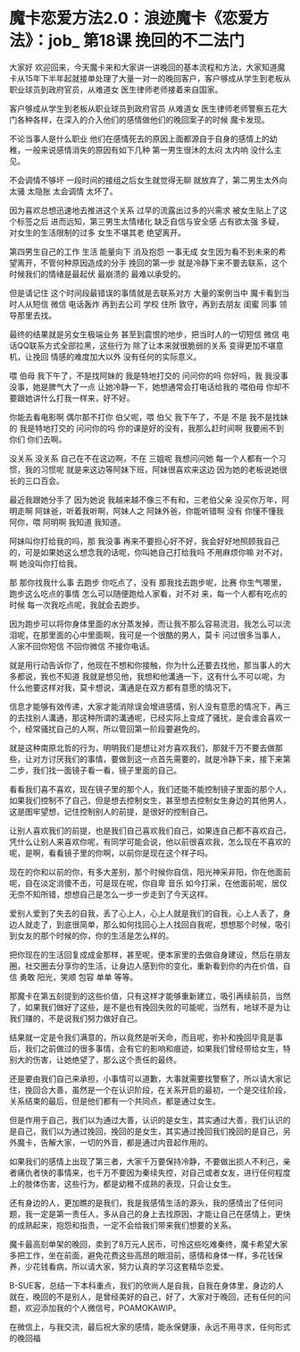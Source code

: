 # 魔卡恋爱方法2.0：浪迹魔卡《恋爱方法》：job_  第18课 挽回的不二法门

大家好 欢迎回来，今天魔卡来和大家讲一讲晚回的基本流程和方法，大家知道魔卡从15年下半年起就接单处理了大量一对一的晚回客户，客户够成从学生到老板从职业球员到政府官员，从难道女 医生律师老师接着来自国家。

客户够成从学生到老板从职业球员到政府官员 从难道女 医生律师老师警察五花大门各种各样，在深入的介入他们的感情做他们的晚回案子的时候 魔卡发现。

不论当事人是什么职业 他们在感情死去的原因上面都源自于自身的感情上的幼稚，一般来说感情消失的原因有如下几种 第一男生很沐的太闷 太内响 没什么主见。

不会调情不够坏 一段时间的接组之后女生就觉得无聊 就放弃了，第二男生太外向 太骚 太隐胀 太会调情 太坏了。

因为喜欢总想迅速地去推进这个关系 过早的流露出过多的兴需求 被女生贴上了这个标签之后 进而远知，第三男生太情绪化 缺乏自信与安全感 占有欲太强 多疑，对女生的生活限制的过多 女生不堪其老 绝望离开。

第四男生自己的工作 生活 能量向下 消及抱怨 一事无成 女生因为看不到未来的希望离开，不管何种原因造成的分手 挽回的第一步 就是冷静下来不要去联系，这个时候我们的情绪是最起伏 最崩溃的 最难以承受的。

但是请记住 这个时间段最错误的事情就是去联系对方 大量的案例当中 魔卡看到当时人从短信 微信 电话轰炸 再到去公司 学校 住所 敦守，再到去朋友 闺蜜 同事 领导那里去找。

最终的结果就是另女生极端业务 甚至到震恨的地步，把当时人的一切短信 微信 电话QQ联系方式全部拉黑，这些行为 除了让本来就很脆弱的关系 变得更加不堪意机，让挽回 情感的难度加大以外 没有任何的实际意义。

喂 伯母 我下午了，不是找阿妹的 我是特地打交的 问问你的吗 你好吗，我 我没事 没事，她是脾气大了一点 让她冷静一下，她想通常会打电话给我的 喂伯母 你却不要跟她讲什么打我一样来，好不好。

你能去看电影啊 偶尔那不打你 伯父呢，喂 伯父 我下午了，不是 不是 我不是找妹的 我是特地打交的 问问你的吗 你的课是好的没有，我那么赶时间啊 我要闹不到你们 你们去啊。

没关系 没关系 自己在不在这边啊，不在 三姐呢 我想问问她 每一个人都有一个习惯，我的习惯呢 就是来这边等阿妹下班，阿妹很喜欢来这边 因为她的老板说她很长的三口百会。

最近我跟她分手了 因为她说 我越来越不像三不有和，三老伯父亲 没买你万年，阿明走啊 阿妹爸，听着我听啊，阿妹人之 阿妹外爸，你能听错啊 没有 你懂不懂我 阿你，喂 阿明啊 我知道 我知道。

阿妹叫你打给我的吗，那 我没事 再来不要担心好不好，我会好好地照顾我自己的，可是如果她这么想念我的话呢，你叫她自己打给我吗 不用麻烦你嘛 对不对，啊 她没叫你打给我。

那 那你找我什么事 去跑步 你吃点了，没有 那我找去跑步呢，比赛 你生气哪里，跑步这么吃点的事情 怎么可以随便跑给人家看，对不对 来，每一个人都有吃点的时候 每一次我吃点呢，我就会去跑步。

因为跑步可以将你身体里面的水分蒸发掉，而让我不那么容易流泪，我怎么可以流泪呢，在那里面的心中里面啊，我可是一个很酷的男人，莫卡 问过很多当事人，人家不回你短信 不回你微信 不接你电话。

就是用行动告诉你了，他现在不想和你接触，你为什么还要去找他，那当事人的大多都说，我也不知道 我就是想见他，我想和他溝通一下，这有什么不可以呢，为什么他要这样对我，莫卡想说，溝通是在双方都有意愿的情况下。

信息才能够有效传递，大家才能消除误会增进感情，别人没有意愿的情况下，再三的去找别人溝通，那这种所谓的溝通呢，已经实际上变成了骚扰，是会谁会喜欢一个，经常骚扰自己的人啊，所以管回第一阶段要避免的。

就是这种南原北哲的行为，明明我们是想让对方喜欢我们，那就千万不要去做那些，让对方讨厌我们的事情，要做到这一点首先需要的，就是冷静下来，接下来第二步，我们找一面镜子看一看，镜子里面的自己。

看看我们喜不喜欢，现在镜子里的那个人，我们还能不能控制镜子里面的那个人，如果我们控制不了自己，但是想去控制女生，甚至想去控制女生身边的其他男人，这是图牢望想，记住控制别人的前提，是很好的控制自己。

让别人喜欢我们的前提，也是我们自己喜欢我们自己，如果连自己都不喜欢自己，凭什么让别人来喜欢你呢，有同学可能会说，他以前很喜欢我，怎么现在不喜欢的呢，是啊，看看镜子里的你啊，以前你是现在这个样子吗。

现在的你和以前的你，有多大差别，那个时候你自信，阳光神采非阳，你在他面前呢，自在淡定消傻不击，可是现在呢，你自卑 音乐 如今打采，在他面前呢，居仅无奈不知所错，想想自己是怎么一步一步走到了今天这样。

爱别人爱到了失去的自我，丢了心上人，心上人就是我们的自我，心上人丢了，身边人就走了，到底很简单，那么如何找回心上人找回自我呢，想想那个时候，吸引到女友的那个时候的你，你的生活是怎么样的。

把你现在的生活回复成成金那样，甚至呢，便本家里的去做自身建设，然后在朋友圈，社交圈去分享你的生活，让身边人感到你的变化，重新看到你的内在价值，自信 勇敢 阳光，笑顺 包容 单单 等等。

那魔卡在第五刻提到的这些价值，只有这样才能够重新建立，吸引再续前员，当然了，如果我们做好了这些，是不是也有挽回失败的可能呢，当然有，地球不是为让我们赚的，不是说我们努力做好自己。

结果就一定是令我们满意的，所以竟然是听天命，而且呢，弥补和挽回毕竟是事后，我们之前做过的很多事情，会有它的影响和痕迹，如果我们曾经带给女生，特别大的伤害，让她绝望了，那么这个责任的最终。

还是要由我们自己来承担，小事情可以道歉，大事就需要找警察了，所以请大家记住，挽回合大善，虽然是一个在认识阶段，在关系开启的最初，一个是交往阶段，关系结束的最后，但是他们都有一个共同点，都是通过女生。

但是作用于自己，我们以为通过大善，认识的是女生，其实通过大善，我们认识的是自己，我们以为通过挽回，挽回的是女生，其实通过挽回我们挽回的是自己，另外魔卡，告解大家，一切的外音，都是通过内音起作用的。

如果我们的感情上出现了第三者，大家千万要保持冷静，不要做出损人不利己，亲者痛仇者快的事情来，也千万不要因为秦续失控，对自己或者女友，进行任何程度上的肢体伤害，这些行为，都是幼稚不成熟的表现，只会让女生。

还有身边的人，更加瞧的是我们，我是我感情生活的源头，我的感情出了任何问题，我一定是第一责任人，多从自己的身上去找原因，才能让自己在感情上，更快的成熟起来，抱怨和指责，一定不会给我们带来我们想要的关系。

魔卡最高刻单架的晚回，卖到了8万元人民币，可怜这些吃难秦终，魔卡希望大家多把工作，坐在前面，避免花费这些高昂的眼泪前，感情和身体一样，多花钱保养，少花钱看病，所以请大家，努力认真的学习这套精华恋爱。

B-SUE客，总结一下本科重点，我们的欣尚人是自我，自我在身体里，身边的人就在，晚回的不是别人，是曾经美好的自己，好了，大家对于晚回，还有任何的问题，欢迎添加我的个人微信号，POAMOKAWIP。

在微信上，与我交流，最后祝大家的感情，能永保健康，永远不用寻求，任何形式的晚回福